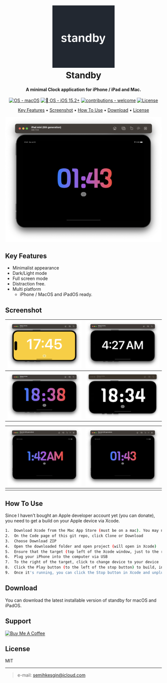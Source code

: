 

<h1 align="center">
  <br>
  <a href="https://github.com/SemihK/standby"><img src="https://raw.githubusercontent.com/SemihK/standby/main/StandByTime/standbytime/Assets.xcassets/AppIcon.appiconset/App%20Icon%201.png" alt="standby" width="200"></a>
  <br>
Standby
  <br>
</h1>

<h4 align="center">A minimal Clock application for iPhone / iPad and Mac</a>.</h4>

<p align="center">
<a href="https://www.apple.com/macos/" title="Go to Apple homepage"><img src="https://img.shields.io/badge/OS-macOS-blue?logo=apple&logoColor=white" alt="OS - macOS"></a>
  </a>
<a href="https://"><img src="https://img.shields.io/badge/%EF%A3%BF_OS-iOS_15.2%2B-2ea44f" alt=" OS - iOS 15.2+"></a>
<a href="/CONTRIBUTING.md" title="Go to contributions doc"><img src="https://img.shields.io/badge/contributions-welcome-blue" alt="contributions - welcome"></a>
 <a href="#license"><img src="https://img.shields.io/badge/License-MIT-red" alt="License"></a>
</p>

<p align="center">
  <a href="#key-features">Key Features</a> •
    <a href="#key-features">Screenshot</a> •
  <a href="#how-to-use">How To Use</a> •
  <a href="#download">Download</a> •
  <a href="#license">License</a>
</p>

![screenshot](https://github.com/SemihK/standby/blob/main/screenshot/iPad%20Mini%2024hrs.png?raw=true)

## Key Features

* Minimalist appearance
* Dark/Light mode
* Full screen mode
 * Distraction free.
* Multi platform
  -  iPhone / MacOS and iPadOS ready.
  
## Screenshot 
|  ![yellow](https://github.com/SemihK/standby/blob/main/screenshot/iPhone%20Yellow.png?raw=true)|  ![black](https://github.com/SemihK/standby/blob/main/screenshot/iPhone%20Black.png?raw=true)|
|--|--|
| ![enter image description here](https://github.com/SemihK/standby/blob/main/screenshot/iPhone%20Color.png?raw=true) | ![black & white](https://github.com/SemihK/standby/blob/main/screenshot/iPhone%20Black%20&%20White.png?raw=true) |

|  ![iPadOS](https://github.com/SemihK/standby/blob/main/screenshot/iPad%20Mini%2012hrs.png?raw=true)|  ![iPadOS Color](https://github.com/SemihK/standby/blob/main/screenshot/iPad%20Mini%2024hrs.png?raw=true)|
|--|--|
|  |  |



## How To Use

Since I haven't bought an Apple developer account yet (you can donate), you need to get a build on your Apple device via Xcode.


```bash
1.  Download Xcode from the Mac App Store (must be on a mac). You may need to log in with your Apple ID within Xcode to use it.
2.  On the Code page of this git repo, click Clone or Download
3.  Choose Download ZIP
4.  Open the downloaded folder and open project (will open in Xcode)
5.  Ensure that the target (top left of the Xcode window, just to the right of the square stop button) selected
6.  Plug your iPhone into the computer via USB
7.  To the right of the target, click to change device to your device
8.  Click the Play button (to the left of the stop button) to build, install, and run the app on your device.
9.  Once it's running, you can click the Stop button in Xcode and unplug your device. It should automatically install to your apple device.
```


## Download

You can download the latest installable version of standby for macOS and iPadOS.

## Support

<a href="https://www.buymeacoffee.com/semihkesgin" target="_blank"><img src="https://www.buymeacoffee.com/assets/img/custom_images/purple_img.png" alt="Buy Me A Coffee" style="height: 41px !important;width: 174px !important;box-shadow: 0px 3px 2px 0px rgba(190, 190, 190, 0.5) !important;-webkit-box-shadow: 0px 3px 2px 0px rgba(190, 190, 190, 0.5) !important;" ></a>



## License

MIT

---



> e-mail: semihkesgin@icloud.com

